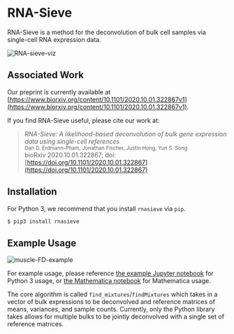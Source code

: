 # RNA-Sieve

RNA-Sieve is a method for the deconvolution of bulk cell samples via single-cell RNA expression data.

![RNA-sieve-viz](https://raw.githubusercontent.com/songlab-cal/rna-sieve/v_0_1_1/readme_figures/deconvolution_plot_3d.png)

## Associated Work
Our preprint is currently available at [https://www.biorxiv.org/content/10.1101/2020.10.01.322867v1](https://www.biorxiv.org/content/10.1101/2020.10.01.322867v1).

If you find RNA-Sieve useful, please cite our work at:
> *RNA-Sieve: A likelihood-based deconvolution of bulk gene expression data using single-cell references*<br />
> <small>Dan D. Erdmann-Pham, Jonathan Fischer, Justin Hong, Yun S. Song<br /></small>
> bioRxiv 2020.10.01.322867; doi: [https://doi.org/10.1101/2020.10.01.322867](https://doi.org/10.1101/2020.10.01.322867)

## Installation

For Python 3, we recommend that you install `rnasieve` via `pip`.
```bash
$ pip3 install rnasieve
```

## Example Usage

![muscle-FD-example](https://raw.githubusercontent.com/songlab-cal/rna-sieve/v_0_1_1/readme_figures/muscle_age_FD.png)

For example usage, please reference [the example Jupyter notebook](https://github.com/songlab-cal/rna-sieve/blob/master/examples/example.ipynb) for Python 3 usage,
or [the Mathematica notebook](https://github.com/songlab-cal/rna-sieve/blob/master/mathematica/rnasieve.nb) for Mathematica usage.

The core algorithm is called `find_mixtures`/`findMixtures` which takes in a vector of bulk expressions to be deconvolved and reference matrices of means, variances, and sample counts.
Currently, only the Python library takes allows for multiple bulks to be jointly deconvolved with a single set of reference matrices.
